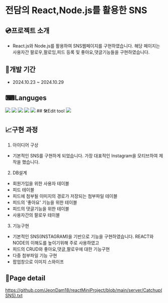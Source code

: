 # 전담의 React,Node.js를 활용한 SNS

## 💿프로젝트 소개

+ React.js와 Node.js를 활용하여 SNS웹페이지를 구현하였습니다. 해당 페이지는 사용자간 팔로우,팔로잉,피드 등록 및 좋아요,댓글기능들을 구현하였습니다.

## 📆개발 기간

+ 2024.10.23 ~ 2024.10.29

## ⌨Languges

<img src="https://img.shields.io/badge/mysql-%234479A1.svg?&style=for-the-badge&logo=mysql&logoColor=white" />
<img src="https://img.shields.io/badge/react-%2361DAFB.svg?&style=for-the-badge&logo=react&logoColor=black" />
<img src="https://img.shields.io/badge/node.js-%23339933.svg?&style=for-the-badge&logo=node.js&logoColor=white" />
<img src="https://img.shields.io/badge/nodemon-%2376D04B.svg?&style=for-the-badge&logo=nodemon&logoColor=black" />
<img src="https://img.shields.io/badge/javascript-%23F7DF1E.svg?&style=for-the-badge&logo=javascript&logoColor=black" />
## 🛠Edit tool

<img src="https://img.shields.io/badge/visual%20studio%20code-%23007ACC.svg?&style=for-the-badge&logo=visual%20studio%20code&logoColor=white" />

## 📈구현 과정

1. 아이디어 구상
  + 기본적인 SNS를 구현하게 되었습니다. 가장 대표적인 Instagram을 모티브하여 제작을 했습니다.

2. DB설계
  + 회원가입을 위한 사용자 테이블
  + 피드 테이블
  + 피드에 첨부될 이미지의 경로가 저장되는 첨부파일 테이블
  + 피드의 '좋아요' 기능을 위한 테이블
  + 피드의 댓글기능을 위한 테이블
  + 사용자간의 팔로우 테이블
    
3. 기능구현
 + 기본적인 SNS(INSTAGRAM)을 기반으로 기능을 구현하였습니다. REACT와 NODE의 이해도를 높이기위해 주로 사용하였고
 + 피드의 CRUD와 좋아요,댓글,팔로우에 대한 기능구현
 + 다중 첨부파일 기능 구현
 + 팝업창으로 이미지 스와이프


## 🔎Page detail

https://github.com/JeonDam18/reactMiniProject/blob/main/server/Catchup(SNS).txt
